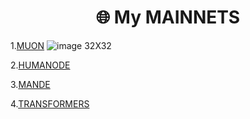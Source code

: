<h1 align="center">🌐 My MAINNETS </h1>

1.[MUON](https://app.muon.net/dashboard/) ![image 32X32](https://github.com/user-attachments/assets/369afa20-60a0-4340-b9ff-43778f8370b7)


2.[HUMANODE](https://telemetry.humanode.io/#list/0xc56fa32442b2dad76f214b3ae07998e4ca09736e4813724bfb0717caae2c8bee)

3.[MANDE](https://portal.dymension.xyz/rollapp/mande_18071918-1/staking)

4.[TRANSFORMERS](https://explorer.tfsc.io/#/pc/ValidatorDetail?address=0x04E11563D0Fd748d3b2e4913A5911b542a785c68)
